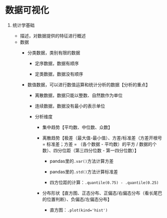 # 数据可视化

1. 统计学基础
   
   - 描述，对数据提供的特征进行概述
   - 数据
     - 分类数据，类别有限的数据
       
       - 定序数据，数据有顺序
       
       - 定类数据，数据没有顺序
     
     - 数值数据，可以进行数值运算和统计分析的数据【分析的重点】
       
       - 离散数据，数据只能以整数、自然数作为单位
       
       - 连续数据，数据没有最小的表示单位
       
       - 分析维度
         
         - 集中趋势【平均数、中位数、众数】
         
         - 离散趋势【极差（最大值-最小值）、方差/标准差（方差开根号 = 标准差；方差 = （各个数据 - 平均数）的平方 / 数据的个数）、四分位距（第三四分位数 - 第一四分位数）】
           
           - pandas里的`.var()`方法计算方差
           
           - pandas里的`.std()`方法计算标准差
           
           - 四方位距的计算：`.quantile(0.75) - .quantile(0.25)`
         
         - 分布形状【直方图、正态分布、正偏态/右偏态分布（看长尾巴的位置判断）、负偏态/左偏态分布】
           
           - 直方图：`.plot(kind='hist')`
